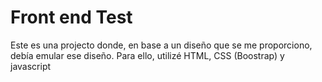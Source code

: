 # Front end Test
Este es una projecto donde, en base a un diseño que se me proporciono, debía emular ese diseño. 
Para ello, utilizé HTML, CSS (Boostrap) y javascript
